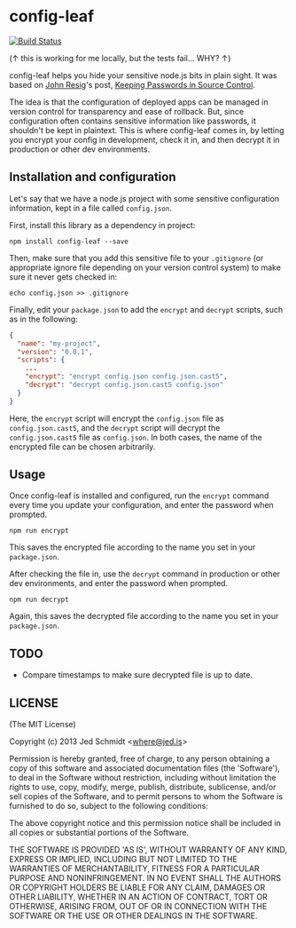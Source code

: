 config-leaf
===========

[![Build Status](https://travis-ci.org/jed/config-leaf.png?branch=master)](https://travis-ci.org/jed/config-leaf)

(↑ this is working for me locally, but the tests fail... WHY? ↑)

config-leaf helps you hide your sensitive node.js bits in plain sight. It was based on [John Resig](https://github.com/jeresig)'s post, [Keeping Passwords in Source Control](http://ejohn.org/blog/keeping-passwords-in-source-control/).

The idea is that the configuration of deployed apps can be managed in version control for transparency and ease of rollback. But, since configuration often contains sensitive information like passwords, it shouldn't be kept in plaintext. This is where config-leaf comes in, by letting you encrypt your config in development, check it in, and then decrypt it in production or other dev environments.

Installation and configuration
------------------------------

Let's say that we have a node.js project with some sensitive configuration information, kept in a file called `config.json`.

First, install this library as a dependency in project:

    npm install config-leaf --save

Then, make sure that you add this sensitive file to your `.gitignore` (or appropriate ignore file depending on your version control system) to make sure it never gets checked in:

    echo config.json >> .gitignore

Finally, edit your `package.json` to add the `encrypt` and `decrypt` scripts, such as in the following:

```json
{
  "name": "my-project",
  "version": "0.0.1",
  "scripts": {
    ...
    "encrypt": "encrypt config.json config.json.cast5",
    "decrypt": "decrypt config.json.cast5 config.json"
  }
}
```

Here, the `encrypt` script will encrypt the `config.json` file as `config.json.cast5`, and the `decrypt` script will decrypt the `config.json.cast5` file as `config.json`. In both cases, the name of the encrypted file can be chosen arbitrarily.

Usage
-----

Once config-leaf is installed and configured, run the `encrypt` command every time you update your configuration, and enter the password when prompted.

    npm run encrypt

This saves the encrypted file according to the name you set in your `package.json`.

After checking the file in, use the `decrypt` command in production or other dev environments, and enter the password when prompted.

    npm run decrypt

Again, this saves the decrypted file according to the name you set in your `package.json`.

TODO
----

- Compare timestamps to make sure decrypted file is up to date.

LICENSE
-------

(The MIT License)

Copyright (c) 2013 Jed Schmidt &lt;where@jed.is&gt;

Permission is hereby granted, free of charge, to any person obtaining
a copy of this software and associated documentation files (the
'Software'), to deal in the Software without restriction, including
without limitation the rights to use, copy, modify, merge, publish,
distribute, sublicense, and/or sell copies of the Software, and to
permit persons to whom the Software is furnished to do so, subject to
the following conditions:

The above copyright notice and this permission notice shall be
included in all copies or substantial portions of the Software.

THE SOFTWARE IS PROVIDED 'AS IS', WITHOUT WARRANTY OF ANY KIND,
EXPRESS OR IMPLIED, INCLUDING BUT NOT LIMITED TO THE WARRANTIES OF
MERCHANTABILITY, FITNESS FOR A PARTICULAR PURPOSE AND NONINFRINGEMENT.
IN NO EVENT SHALL THE AUTHORS OR COPYRIGHT HOLDERS BE LIABLE FOR ANY
CLAIM, DAMAGES OR OTHER LIABILITY, WHETHER IN AN ACTION OF CONTRACT,
TORT OR OTHERWISE, ARISING FROM, OUT OF OR IN CONNECTION WITH THE
SOFTWARE OR THE USE OR OTHER DEALINGS IN THE SOFTWARE.
